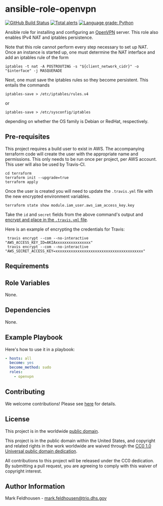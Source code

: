 # ansible-role-openvpn #

[![GitHub Build Status](https://github.com/cisagov/ansible-role-openvpn/workflows/build/badge.svg)](https://github.com/cisagov/ansible-role-openvpn/actions)
[![Total alerts](https://img.shields.io/lgtm/alerts/g/cisagov/ansible-role-openvpn.svg?logo=lgtm&logoWidth=18)](https://lgtm.com/projects/g/cisagov/ansible-role-openvpn/alerts/)
[![Language grade: Python](https://img.shields.io/lgtm/grade/python/g/cisagov/ansible-role-openvpn.svg?logo=lgtm&logoWidth=18)](https://lgtm.com/projects/g/cisagov/ansible-role-openvpn/context:python)

Ansible role for installing and configuring an
[OpenVPN](https://openvpn.net) server.  This role also enables IPv4
NAT and iptables persistence.

Note that this role cannot perform every step necessary to set up NAT.
Once an instance is started up, one must determine the NAT interface
and add an iptables rule of the form

```console
iptables -t nat -A POSTROUTING -s "${client_network_cidr}" -o "$interface" -j MASQUERADE
```

Next, one must save the iptables rules so they become persistent.
This entails the commands

```console
iptables-save > /etc/iptables/rules.v4
```

or

```console
iptables-save > /etc/sysconfig/iptables
```

depending on whether the OS family is Debian or RedHat, respectively.

## Pre-requisites ##

This project requires a build user to exist in AWS.  The accompanying terraform
code will create the user with the appropriate name and permissions.  This only
needs to be run once per project, per AWS account.  This user will also be used by
Travis-CI.

```console
cd terraform
terraform init --upgrade=true
terraform apply
```

Once the user is created you will need to update the `.travis.yml` file with the
new encrypted environment variables.

```console
terraform state show module.iam_user.aws_iam_access_key.key
```

Take the `id` and `secret` fields from the above command's output and [encrypt
and place in the `.travis.yml` file](https://docs.travis-ci.com/user/encryption-keys/).

Here is an example of encrypting the credentials for Travis:

```console
 travis encrypt --com --no-interactive "AWS_ACCESS_KEY_ID=AKIAxxxxxxxxxxxxxxxx"
 travis encrypt --com --no-interactive "AWS_SECRET_ACCESS_KEY=xxxxxxxxxxxxxxxxxxxxxxxxxxxxxxxxxxxxxxxx"
```

## Requirements ##

## Role Variables ##

None.

## Dependencies ##

None.

## Example Playbook ##

Here's how to use it in a playbook:

```yaml
- hosts: all
  become: yes
  become_method: sudo
  roles:
    - openvpn
```

## Contributing ##

We welcome contributions!  Please see [here](CONTRIBUTING.md) for
details.

## License ##

This project is in the worldwide [public domain](LICENSE).

This project is in the public domain within the United States, and
copyright and related rights in the work worldwide are waived through
the [CC0 1.0 Universal public domain
dedication](https://creativecommons.org/publicdomain/zero/1.0/).

All contributions to this project will be released under the CC0
dedication. By submitting a pull request, you are agreeing to comply
with this waiver of copyright interest.

## Author Information ##

Mark Feldhousen - <mark.feldhousen@trio.dhs.gov>
